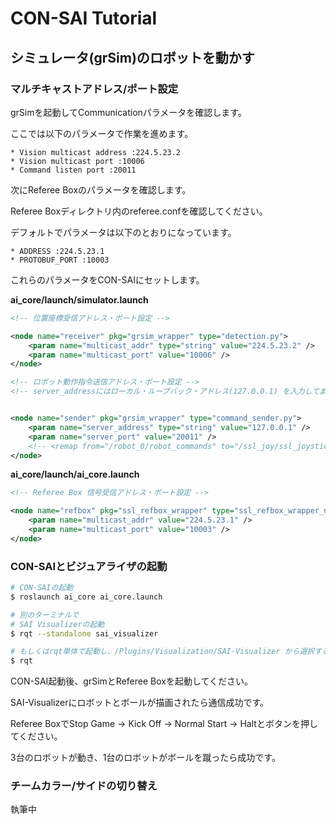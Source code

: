 # CON-SAI Tutorial

## シミュレータ(grSim)のロボットを動かす

### マルチキャストアドレス/ポート設定

grSimを起動してCommunicationパラメータを確認します。

ここでは以下のパラメータで作業を進めます。

```
* Vision multicast address :224.5.23.2
* Vision multicast port :10006
* Command listen port :20011
```


次にReferee Boxのパラメータを確認します。

Referee Boxディレクトリ内のreferee.confを確認してください。

デフォルトでパラメータは以下のとおりになっています。

```
* ADDRESS :224.5.23.1
* PROTOBUF_PORT :10003
```

これらのパラメータをCON-SAIにセットします。

**ai_core/launch/simulator.launch**
```xml
<!-- 位置座標受信アドレス・ポート設定 -->

<node name="receiver" pkg="grsim_wrapper" type="detection.py">
    <param name="multicast_addr" type="string" value="224.5.23.2" />
    <param name="multicast_port" value="10006" />
</node>
```

```xml
<!-- ロボット動作指令送信アドレス・ポート設定 -->
<!-- server_addressにはローカル・ループバック・アドレス(127.0.0.1) を入力してます -->


<node name="sender" pkg="grsim_wrapper" type="command_sender.py">
    <param name="server_address" type="string" value="127.0.0.1" />
    <param name="server_port" value="20011" />
    <!-- <remap from="/robot_0/robot_commands" to="/ssl_joy/ssl_joystick/robot_commands" /> -->
</node>
```

**ai_core/launch/ai_core.launch**
```xml
<!-- Referee Box 信号受信アドレス・ポート設定 -->

<node name="refbox" pkg="ssl_refbox_wrapper" type="ssl_refbox_wrapper_node.py">
    <param name="multicast_addr" value="224.5.23.1" />
    <param name="multicast_port" value="10003" />
</node>
```

### CON-SAIとビジュアライザの起動

```zsh
# CON-SAIの起動
$ roslaunch ai_core ai_core.launch

# 別のターミナルで
# SAI Visualizerの起動
$ rqt --standalone sai_visualizer

# もしくはrqt単体で起動し、/Plugins/Visualization/SAI-Visualizer から選択することも可能です
$ rqt

```

CON-SAI起動後、grSimとReferee Boxを起動してください。

SAI-Visualizerにロボットとボールが描画されたら通信成功です。

Referee BoxでStop Game -> Kick Off -> Normal Start -> Haltとボタンを押してください。

3台のロボットが動き、1台のロボットがボールを蹴ったら成功です。



### チームカラー/サイドの切り替え
執筆中








